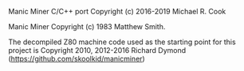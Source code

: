 Manic Miner C/C++ port Copyright (c) 2016-2019 Michael R. Cook

Manic Miner Copyright (c) 1983 Matthew Smith.

The decompiled Z80 machine code used as the starting point for this project is
Copyright 2010, 2012-2016 Richard Dymond (https://github.com/skoolkid/manicminer)
